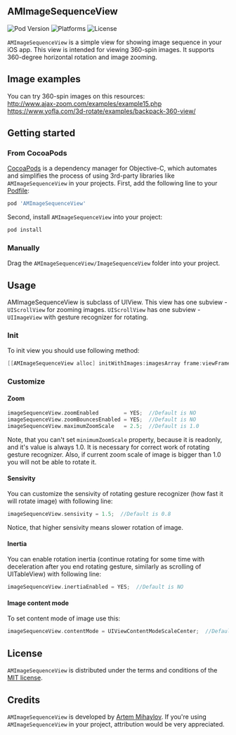 ## AMImageSequenceView

![Pod Version](https://img.shields.io/cocoapods/v/AMImageSequenceView.svg?style=flat)
![Platforms](https://cocoapod-badges.herokuapp.com/p/AMImageSequenceView/badge.png)
![License](https://cocoapod-badges.herokuapp.com/l/AMImageSequenceView/badge.(png|svg))


`AMImageSequenceView` is a simple view for showing image sequence in your iOS app. This view is intended for viewing 360-spin images. It supports 360-degree horizontal rotation and image zooming.

## Image examples

You can try 360-spin images on this resources:\
http://www.ajax-zoom.com/examples/example15.php \
https://www.yofla.com/3d-rotate/examples/backpack-360-view/

## Getting started

### From CocoaPods

[CocoaPods](http://cocoapods.org) is a dependency manager for Objective-C, which automates and simplifies the process of using 3rd-party libraries like `AMImageSequenceView` in your projects. First, add the following line to your [Podfile](http://guides.cocoapods.org/using/using-cocoapods.html):

```ruby
pod 'AMImageSequenceView'
```

Second, install `AMImageSequenceView` into your project:

```ruby
pod install
```

### Manually

Drag the `AMImageSequenceView/ImageSequenceView` folder into your project.

## Usage

AMImageSequenceView is subclass of UIView. This view has one subview - `UIScrollView` for zooming images. `UIScrollView` has one subview - `UIImageView` with gesture recognizer for rotating.

### Init
To init view you should use following method:
```objective-c
[[AMImageSequenceView alloc] initWithImages:imagesArray frame:viewFrame]
```
### Customize

#### Zoom

```objective-c
imageSequenceView.zoomEnabled        = YES;  //Default is NO
imageSequenceView.zoomBouncesEnabled = YES;  //Default is NO
imageSequenceView.maximumZoomScale   = 2.5;  //Default is 1.0
```
Note, that you can't set `minimumZoomScale` property, because it is readonly, and it's value is always 1.0.
It is necessary for correct work of rotating gesture recognizer.
Also, if current zoom scale of image is bigger than 1.0 you will not be able to rotate it.

#### Sensivity

You can customize the sensivity of rotating gesture recognizer (how fast it will rotate image) with following line:
```objective-c
imageSequenceView.sensivity = 1.5;  //Default is 0.8
```
Notice, that higher sensivity means slower rotation of image.

#### Inertia

You can enable rotation inertia (continue rotating for some time with deceleration after 
you end rotating gesture, similarly as scrolling of UITableView) with following line:
```objective-c
imageSequenceView.inertiaEnabled = YES;  //Default is NO
```

#### Image content mode

To set content mode of image use this:
```objective-c
imageSequenceView.contentMode = UIViewContentModeScaleCenter;  //Default is UIViewContentModeScaleAspectFit
```

## License

`AMImageSequenceView` is distributed under the terms and conditions of the [MIT license](https://github.com/MihaylovArtem/AMImageSequenceView/blob/master/LICENSE.txt). 

## Credits

`AMImageSequenceView` is developed by [Artem Mihaylov](http://mihaylovartem.ru). 
If you're using `AMImageSequenceView` in your project, attribution would be very appreciated.
